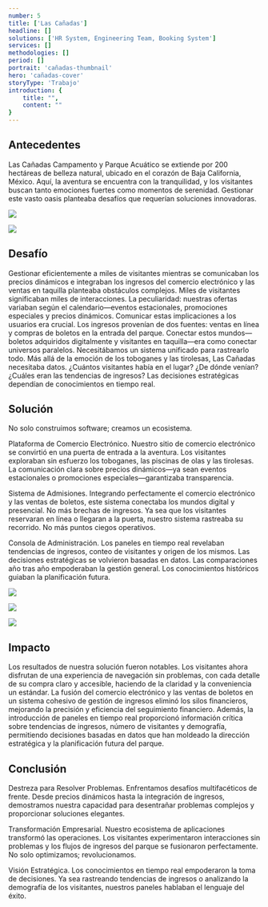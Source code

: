 ```yaml
---
number: 5
title: ['Las Cañadas']
headline: []
solutions: ['HR System, Engineering Team, Booking System']
services: []
methodologies: []
period: []
portrait: 'cañadas-thumbnail'
hero: 'cañadas-cover'
storyType: 'Trabajo'
introduction: {
    title: "",
    content: ""
}
---
```


## Antecedentes

Las Cañadas Campamento y Parque Acuático se extiende por 200 hectáreas de belleza natural, ubicado en el corazón de Baja California, México. Aquí, la aventura se encuentra con la tranquilidad, y los visitantes buscan tanto emociones fuertes como momentos de serenidad. Gestionar este vasto oasis planteaba desafíos que requerían soluciones innovadoras.

![](/work/las-cañadas-figure-1.jpg)

![](/work/las-cañadas-figure-2.jpg)

## Desafío

Gestionar eficientemente a miles de visitantes mientras se comunicaban los precios dinámicos e integraban los ingresos del comercio electrónico y las ventas en taquilla planteaba obstáculos complejos. Miles de visitantes significaban miles de interacciones. La peculiaridad: nuestras ofertas variaban según el calendario—eventos estacionales, promociones especiales y precios dinámicos. Comunicar estas implicaciones a los usuarios era crucial. Los ingresos provenían de dos fuentes: ventas en línea y compras de boletos en la entrada del parque. Conectar estos mundos—boletos adquiridos digitalmente y visitantes en taquilla—era como conectar universos paralelos. Necesitábamos un sistema unificado para rastrearlo todo. Más allá de la emoción de los toboganes y las tirolesas, Las Cañadas necesitaba datos. ¿Cuántos visitantes había en el lugar? ¿De dónde venían? ¿Cuáles eran las tendencias de ingresos? Las decisiones estratégicas dependían de conocimientos en tiempo real.

## Solución

No solo construimos software; creamos un ecosistema.

Plataforma de Comercio Electrónico. Nuestro sitio de comercio electrónico se convirtió en una puerta de entrada a la aventura. Los visitantes exploraban sin esfuerzo los toboganes, las piscinas de olas y las tirolesas. La comunicación clara sobre precios dinámicos—ya sean eventos estacionales o promociones especiales—garantizaba transparencia.

Sistema de Admisiones. Integrando perfectamente el comercio electrónico y las ventas de boletos, este sistema conectaba los mundos digital y presencial. No más brechas de ingresos. Ya sea que los visitantes reservaran en línea o llegaran a la puerta, nuestro sistema rastreaba su recorrido. No más puntos ciegos operativos.

Consola de Administración. Los paneles en tiempo real revelaban tendencias de ingresos, conteo de visitantes y origen de los mismos. Las decisiones estratégicas se volvieron basadas en datos. Las comparaciones año tras año empoderaban la gestión general. Los conocimientos históricos guiaban la planificación futura.

![](/work/las-cañadas-figure-3.jpg)

![](/work/las-cañadas-figure-4.jpg)

![](/work/las-cañadas-figure-5.jpg)

## Impacto

Los resultados de nuestra solución fueron notables. Los visitantes ahora disfrutan de una experiencia de navegación sin problemas, con cada detalle de su compra claro y accesible, haciendo de la claridad y la conveniencia un estándar. La fusión del comercio electrónico y las ventas de boletos en un sistema cohesivo de gestión de ingresos eliminó los silos financieros, mejorando la precisión y eficiencia del seguimiento financiero. Además, la introducción de paneles en tiempo real proporcionó información crítica sobre tendencias de ingresos, número de visitantes y demografía, permitiendo decisiones basadas en datos que han moldeado la dirección estratégica y la planificación futura del parque.

## Conclusión

Destreza para Resolver Problemas. Enfrentamos desafíos multifacéticos de frente. Desde precios dinámicos hasta la integración de ingresos, demostramos nuestra capacidad para desentrañar problemas complejos y proporcionar soluciones elegantes.

Transformación Empresarial. Nuestro ecosistema de aplicaciones transformó las operaciones. Los visitantes experimentaron interacciones sin problemas y los flujos de ingresos del parque se fusionaron perfectamente. No solo optimizamos; revolucionamos.

Visión Estratégica. Los conocimientos en tiempo real empoderaron la toma de decisiones. Ya sea rastreando tendencias de ingresos o analizando la demografía de los visitantes, nuestros paneles hablaban el lenguaje del éxito.